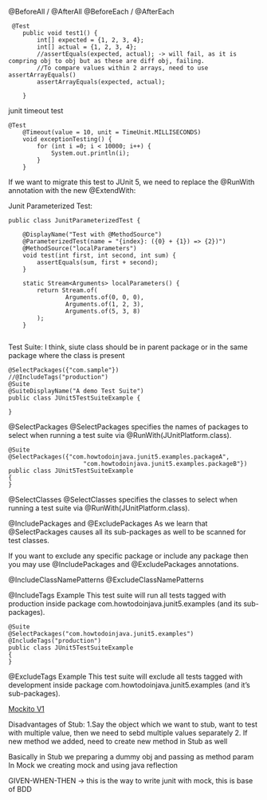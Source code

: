 @BeforeAll / @AfterAll
@BeforeEach / @AfterEach

```
 @Test
    public void test1() {
        int[] expected = {1, 2, 3, 4};
        int[] actual = {1, 2, 3, 4};
        //assertEquals(expected, actual); -> will fail, as it is compring obj to obj but as these are diff obj, failing. 
        //To compare values within 2 arrays, need to use assertArrayEquals()
        assertArrayEquals(expected, actual);

    }

```


junit timeout test
```
@Test
    @Timeout(value = 10, unit = TimeUnit.MILLISECONDS)
    void exceptionTesting() {
        for (int i =0; i < 10000; i++) {
            System.out.println(i);
        }
    }
```

If we want to migrate this test to JUnit 5, we need to replace the @RunWith annotation with the new @ExtendWith:

Junit Parameterized Test:

```
public class JunitParameterizedTest {

    @DisplayName("Test with @MethodSource")
    @ParameterizedTest(name = "{index}: ({0} + {1}) => {2})")
    @MethodSource("localParameters")
    void test(int first, int second, int sum) {
        assertEquals(sum, first + second);
    }

    static Stream<Arguments> localParameters() {
        return Stream.of(
                Arguments.of(0, 0, 0),
                Arguments.of(1, 2, 3),
                Arguments.of(5, 3, 8)
        );
    }


```

Test Suite:
I think, siute class should be in parent package or in the same package where the class is present

```
@SelectPackages({"com.sample"})
//@IncludeTags("production")
@Suite
@SuiteDisplayName("A demo Test Suite")
public class JUnit5TestSuiteExample {

}
```

@SelectPackages
@SelectPackages specifies the names of packages to select when running a test suite via @RunWith(JUnitPlatform.class).
```
@Suite
@SelectPackages({"com.howtodoinjava.junit5.examples.packageA",
                     "com.howtodoinjava.junit5.examples.packageB"})
public class JUnit5TestSuiteExample
{
}
```

@SelectClasses
@SelectClasses specifies the classes to select when running a test suite via @RunWith(JUnitPlatform.class).


@IncludePackages and @ExcludePackages
As we learn that @SelectPackages causes all its sub-packages as well to be scanned for test classes.

If you want to exclude any specific package or include any package then you may use @IncludePackages and @ExcludePackages annotations.


@IncludeClassNamePatterns 
@ExcludeClassNamePatterns

@IncludeTags Example
This test suite will run all tests tagged with production inside package com.howtodoinjava.junit5.examples (and its sub-packages).

```
@Suite
@SelectPackages("com.howtodoinjava.junit5.examples")
@IncludeTags("production")
public class JUnit5TestSuiteExample
{
}
```


@ExcludeTags Example
This test suite will exclude all tests tagged with development inside package com.howtodoinjava.junit5.examples (and it’s sub-packages).

[Mockito V1](Mockito_v1.md)

Disadvantages of Stub:
1.Say the object which we want to stub, want to test with multiple value, then we need to sebd multiple values separately
2. If new method we added, need to create new method in Stub as well

Basically in Stub we preparing a dummy obj and passing as method param
In Mock we creating mock and using java reflection


GIVEN-WHEN-THEN -> this is the way to write junit with mock, this is base of BDD



  
